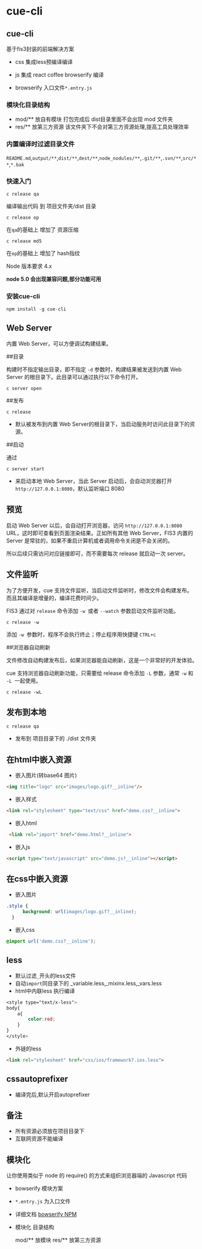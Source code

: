 # cue-cli

## cue-cli

基于fis3封装的前端解决方案

- css 集成less预编译编译

- js 集成 react coffee browserify 编译

- browserify 入口文件`*.entry.js`

### 模块化目录结构

- mod/**  放自有模块
	打包完成后  dist目录里面不会出现 mod 文件夹
- res/**  放第三方资源
	该文件夹下不会对第三方资源处理,提高工具处理效率

### 内置编译时过滤目录文件
`README.md`,`output/**`,`dist/**`,`dest/**`,`node_nodules/**`,`.git/**`,`.svn/**`,`src/**`,`*.bak`



### 快速入门

	c release qa

编译输出代码 到 项目文件夹/dist 目录


	c release op

在`qa`的基础上 增加了 资源压缩

	c release md5

在`op`的基础上 增加了  hash指纹



Node 版本要求 4.x

**node 5.0 会出现兼容问题,部分功能可用**

### 安装cue-cli

```javascript
npm install -g cue-cli
```
## Web Server

内置 Web Server，可以方便调试构建结果。

##目录

构建时不指定输出目录，即不指定 `-d` 参数时，构建结果被发送到内置 Web Server 的根目录下。此目录可以通过执行以下命令打开。

    c server open

##发布

    c release

- 默认被发布到内置 Web Server的根目录下，当启动服务时访问此目录下的资源。

##启动

通过

    c server start

- 来启动本地 Web Server，当此 Server 启动后，会自动浏览器打开 `http://127.0.0.1:8080`，默认监听端口 8080



## 预览

启动 Web Server 以后，会自动打开浏览器，访问 `http://127.0.0.1:8080` URL，这时即可查看到页面渲染结果。正如所有其他 Web Server，FIS3 内置的 Server 是常驻的，如果不重启计算机或者调用命令关闭是不会关闭的。

所以后续只需访问对应链接即可，而不需要每次 release 就启动一次 server。

## 文件监听

为了方便开发，cue 支持文件监听，当启动文件监听时，修改文件会构建发布。而且其编译是增量的，编译花费时间少。

FIS3 通过对 `release` 命令添加 `-w `或者 `--watch` 参数启动文件监听功能。

    c release -w

添加 `-w `参数时，程序不会执行终止；停止程序用快捷键 `CTRL+c`

##浏览器自动刷新

文件修改自动构建发布后，如果浏览器能自动刷新，这是一个非常好的开发体验。

cue 支持浏览器自动刷新功能，只需要给 release 命令添加 `-L` 参数，通常 `-w` 和 `-L `一起使用。

    c release -wL

## 发布到本地

    c release qa

- 发布到 项目目录下的 ./dist 文件夹


## 在html中嵌入资源

- 嵌入图片(转base64 图片)
```html
<img title="logo" src="images/logo.gif?__inline"/>
```

- 嵌入样式
```html
<link rel="stylesheet" type="text/css" href="demo.css?__inline">
```
- 嵌入html
```html
 <link rel="import" href="demo.html?__inline">
```
- 嵌入js
```html
<script type="text/javascript" src="demo.js?__inline"></script>
```


## 在css中嵌入资源

- 嵌入图片
```css
.style {
      background: url(images/logo.gif?__inline);
  }
```
- 嵌入css
```css
@import url('demo.css?__inline');
```

## less
- 默认过滤`_`开头的less文件
- 自动`import`同目录下的 _variable.less,_mixinx.less,_vars.less
- html中内联less 执行编译
```css
<style type="text/x-less">
body{
	a{
		color:red;
	}
}
</style>
```
- 外链的less
```html
<link rel="stylesheet" href="css/ios/framework7.ios.less">
```

## cssautoprefixer

- 编译完后,默认开启autoprefixer

## 备注
- 所有资源必须放在项目目录下
- 互联网资源不能编译



## 模块化

让你使用类似于 node 的 require() 的方式来组织浏览器端的 Javascript 代码

- bowserify 模块方案
- `*.entry.js` 为入口文件
- 详细文档 [bowserify NPM](https://www.npmjs.com/package/bowserify "bowserify")
- 模块化 目录结构


  mod/**  放模块
  res/** 放第三方资源
